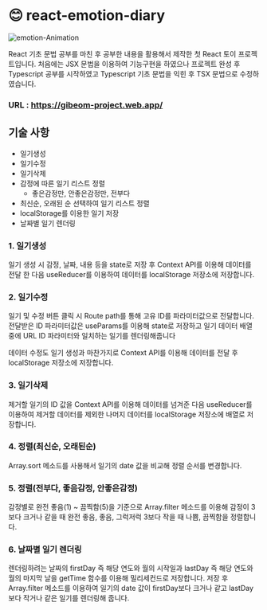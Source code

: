 # :blush: react-emotion-diary

![emotion-Animation](https://user-images.githubusercontent.com/77928818/217844646-9ef4d477-08ce-4649-89df-419b53af4494.gif)

React 기초 문법 공부를 마친 후 공부한 내용을 활용해서 제작한 첫 React 토이 프로젝트입니다.
처음에는 JSX 문법을 이용하여 기능구현을 하였으나 프로젝트 완성 후 Typescript 공부를 시작하였고 Typescript 기초 문법을 익힌 후 TSX 문법으로 수정하였습니다.

### URL : https://gibeom-project.web.app/

## 기술 사항
* 일기생성
* 일기수정
* 일기삭제
* 감정에 따른 일기 리스트 정렬
  - 좋은감정만, 안좋은감정만, 전부다
* 최신순, 오래된 순 선택하여 일기 리스트 정렬
* localStorage를 이용한 일기 저장
* 날짜별 일기 렌더링

### 1. 일기생성
일기 생성 시 감정, 날짜, 내용 등을 state로 저장 후 Context API를 이용해 데이터를 전달 한 다음 useReducer를 이용하여 데이터를 localStorage 저장소에 저장합니다.

### 2. 일기수정
일기 및 수정 버튼 클릭 시 Route path를 통해 고유 ID를 파라미터값으로 전달합니다. 전달받은 ID 파라미터값은 useParams를 이용해 state로 저장하고 일기 데이터 배열 중에 URL ID 파라미터와 일치하는 일기를 렌더링해줍니다

데이터 수정도 일기 생성과 마찬가지로 Context API를 이용해 데이터를 전달 후 localStorage 저장소에 저장합니다.

### 3. 일기삭제
제거할 일기의 ID 값을 Context API를 이용해 데이터를 넘겨준 다음 useReducer를 이용하여 제거할 데이터를 제외한 나머지 데이터를 localStorage 저장소에 배열로 저장합니다.

### 4. 정렬(최신순, 오래된순)
Array.sort 메소드를 사용해서 일기의 date 값을 비교해 정렬 순서를 변경합니다.

### 5. 정렬(전부다, 좋음감정, 안좋은감정)
감정별로 완전 좋음(1) ~ 끔찍함(5)을 기준으로 Array.filter 메소드를 이용해 감정이 3보다 크거나 같을 때 완전 좋음, 좋음, 그럭저럭 3보다 작을 때 나쁨, 끔찍함을 정렬합니다.

### 6. 날짜별 일기 렌더링
렌더링하려는 날짜의 firstDay 즉 해당 연도와 월의 시작일과 lastDay 즉 해당 연도와 월의 마지막 날을 getTime 함수를 이용해 밀리세컨드로 저장합니다. 저장 후 Array.filter 메소드를 이용하여 일기의 date 값이 firstDay보다 크거나 같고 lastDay보다 작거나 같은 일기를 렌더링해 줍니다.

